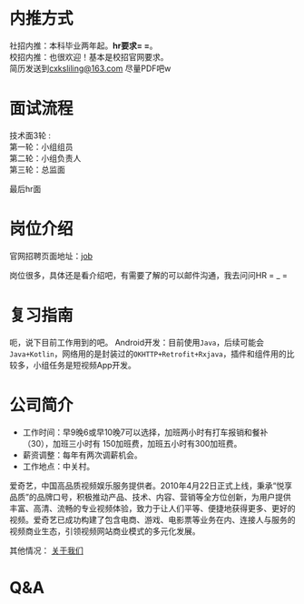 # 内推方式

社招内推：本科毕业两年起。**hr要求= =**。<br/>
校招内推：也很欢迎！基本是校招官网要求。<br/>
简历发送到[cxksliling@163.com](mailto:cxksliling@163.com) 尽量PDF吧w

# 面试流程

技术面3轮 :<br/>
第一轮：小组组员<br/>
第二轮：小组负责人<br/>
第三轮：总监面<br/>

最后hr面


# 岗位介绍

官网招聘页面地址：[job](https://zhaopin.iqiyi.com/job-index.html)

岗位很多，具体还是看介绍吧，有需要了解的可以邮件沟通，我去问问HR = _ =

# 复习指南

呃，说下目前工作用到的吧。
Android开发：目前使用`Java`，后续可能会`Java+Kotlin`，网络用的是封装过的`OKHTTP+Retrofit+Rxjava`，插件和组件用的比较多，小组任务是短视频App开发。

# 公司简介


* 工作时间：早9晚6或早10晚7可以选择，加班两小时有打车报销和餐补（30），加班三小时有 150加班费，加班五小时有300加班费。
* 薪资调整：每年有两次调薪机会。
* 工作地点：中关村。
  

爱奇艺，中国高品质视频娱乐服务提供者。2010年4月22日正式上线，秉承“悦享品质”的品牌口号，积极推动产品、技术、内容、营销等全方位创新，为用户提供丰富、高清、流畅的专业视频体验，致力于让人们平等、便捷地获得更多、更好的视频。爱奇艺已成功构建了包含电商、游戏、电影票等业务在内、连接人与服务的视频商业生态，引领视频网站商业模式的多元化发展。



其他情况：
[关于我们](https://zhaopin.iqiyi.com/about-us.html)

# Q&A

